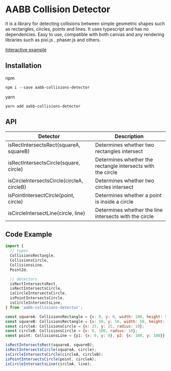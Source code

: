# AABB Collision Detector

It is a library for detecting collisions between simple geometric shapes such as rectangles, circles, points and lines. It uses typescript and has no dependencies. Easy to use, compatible with both canvas and any rendering libraries such as pixi.js , phaser.js and others.

[Interactive example](https://codepen.io/vladosina/pen/zYgGXbm)

## Installation

npm

```shell
npm i --save aabb-collisions-detector
```

yarn

```shell
yarn add aabb-collisions-detector
```

## API

| Detector                                   | Description                                                 |
| ------------------------------------------ | ----------------------------------------------------------- |
| isRectIntersectsRect(squareA, squareB)     | Determines whether two rectangles intersect                 |
| isRectIntersectsCircle(square, circle)     | Determines whether the rectangle intersects with the circle |
| isCircleIntersectsCircle(circleA, circleB) | Determines whether two circles intersect                    |
| isPointIntersectCircle(point, circle)      | Determines whether a point is inside a circle               |
| isCircleIntersectLine(circle, line)        | Determines whether the line intersects with the circle      |

## Code Example

```js
import {
  // types
  CollisionsRectangle,
  CollisionsCircle,
  CollisionsLine,
  Point2d,

  // detectors
  isRectIntersectsRect,
  isRectIntersectsCircle,
  isCircleIntersectsCircle,
  isPointIntersectsCircle,
  isCircleIntersectsLine,
} from 'aabb-collisions-detector';

const squareA: CollisionsRectangle = {x: 0, y: 0, width: 100, height: 50};
const squareB: CollisionsRectangle = {x: 50, y: 50, width: 50, height: 25};
const circleA: CollisionsCircle = {x: 25, y: 25, radius: 10};
const circleB: CollisionsCircle = {x: 0, 100, radius: 10};
const point: CollisionsLine = {p1: {x: 0, y: 0}, p2: {x: 100, y: 100}};

isRectIntersectsRect(squareA, squareB);
isRectIntersectsCircle(squareA, circle);
isCircleIntersectsCircle(circleA, circleB);
isPointIntersectsCircle(point, circleA);
isCircleIntersectsLine(circleA, line);
```
